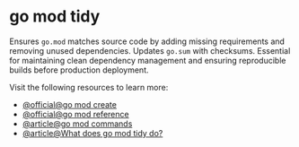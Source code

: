 # go mod tidy

Ensures `go.mod` matches source code by adding missing requirements and removing unused dependencies. Updates `go.sum` with checksums. Essential for maintaining clean dependency management and ensuring reproducible builds before production deployment.

Visit the following resources to learn more:

- [@official@go mod create](https://go.dev/doc/tutorial/create-module)
- [@official@go mod reference](https://go.dev/ref/mod)
- [@article@go mod commands](https://blog.devtrovert.com/p/go-get-go-mod-tidy-commands)
- [@article@What does go mod tidy do?](https://golangbyexamples.com/go-mod-tidy/)